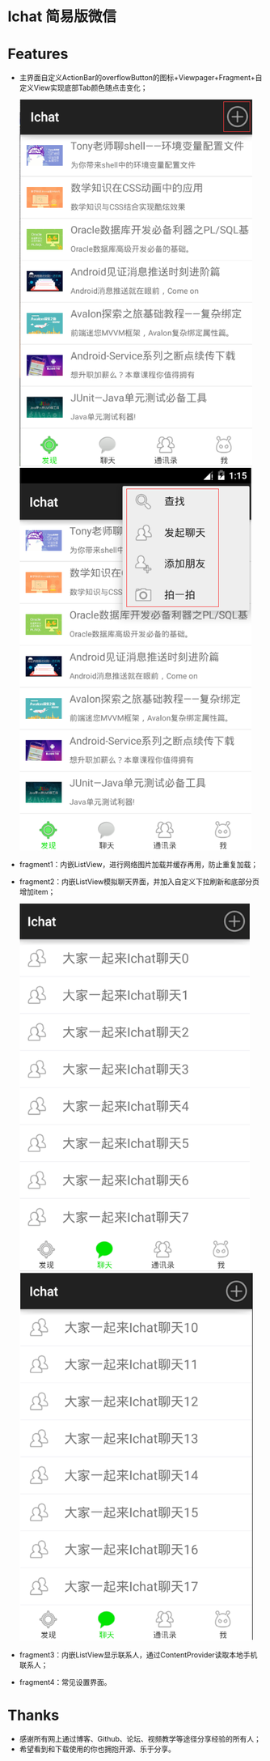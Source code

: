 # Ichat 简易版微信
  
  
# Features
- 主界面自定义ActionBar的overflowButton的图标+Viewpager+Fragment+自定义View实现底部Tab颜色随点击变化；

    ![image](https://github.com/zdhcristy/Ichat/raw/master/assets/主页.png )
    ![image](https://github.com/zdhcristy/Ichat/raw/master/assets/弹窗item显示图标.png )    

- fragment1：内嵌ListView，进行网络图片加载并缓存再用，防止重复加载；

- fragment2：内嵌ListView模拟聊天界面，并加入自定义下拉刷新和底部分页增加item；

    ![image](https://github.com/zdhcristy/Ichat/raw/master/assets/下拉刷新.gif )
    ![image](https://github.com/zdhcristy/Ichat/raw/master/assets/底部分页.gif )   

- fragment3：内嵌ListView显示联系人，通过ContentProvider读取本地手机联系人；

- fragment4：常见设置界面。

# Thanks
- 感谢所有网上通过博客、Github、论坛、视频教学等途径分享经验的所有人；
- 希望看到和下载使用的你也拥抱开源、乐于分享。
